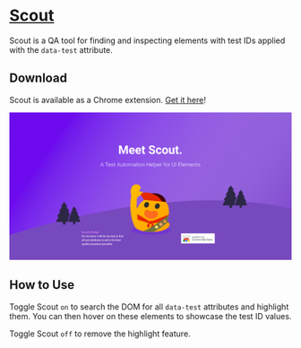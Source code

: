 # [Scout](https://scout.codes)
Scout is a QA tool for finding and inspecting elements with test IDs applied with the `data-test` attribute. 

## Download
Scout is available as a Chrome extension. [Get it here](#)!

![Scout Hero](img/scout-hero.png)

## How to Use
Toggle Scout `on` to search the DOM for all `data-test` attributes and highlight them. You can then hover on these elements to showcase the test ID values.

Toggle Scout `off` to remove the highlight feature.

